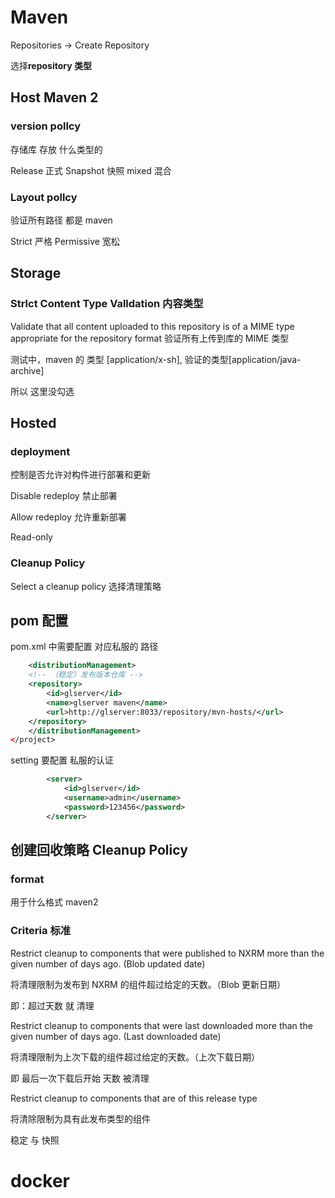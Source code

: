 # Maven

Repositories → Create Repository

选择**repository 类型**

## Host Maven 2

### version pollcy

存储库 存放 什么类型的

Release 正式 Snapshot 快照 mixed 混合

### Layout pollcy

验证所有路径 都是 maven

Strict 严格 Permissive 宽松

## Storage

### Strlct Content Type Valldation 内容类型

Validate that all content uploaded to this repository is of a MIME type appropriate for the repository format 验证所有上传到库的 MIME 类型

测试中，maven 的 类型 [application/x-sh], 验证的类型[application/java-archive]

所以 这里没勾选

## Hosted

### deployment

控制是否允许对构件进行部署和更新

Disable redeploy 禁止部署

Allow redeploy 允许重新部署

Read-only

### Cleanup Policy

Select a cleanup policy 选择清理策略

## pom 配置

pom.xml 中需要配置 对应私服的 路径

```xml
    <distributionManagement>
    <!-- （稳定）发布版本仓库 -->
    <repository>
        <id>glserver</id>
        <name>glserver maven</name>
        <url>http://glserver:8033/repository/mvn-hosts/</url>
    </repository>
    </distributionManagement>
</project>
```

setting 要配置 私服的认证

```xml
        <server>
            <id>glserver</id>
            <username>admin</username>
            <password>123456</password>
        </server>
```

## 创建回收策略 Cleanup Policy

### format

用于什么格式 maven2

### Criteria 标准

Restrict cleanup to components that were published to NXRM more than the given number of days ago. (Blob updated date)

将清理限制为发布到 NXRM 的组件超过给定的天数。（Blob 更新日期）

即：超过天数 就 清理

Restrict cleanup to components that were last downloaded more than the given number of days ago. (Last downloaded date)

将清理限制为上次下载的组件超过给定的天数。（上次下载日期）

即 最后一次下载后开始 天数 被清理

Restrict cleanup to components that are of this release type

将清除限制为具有此发布类型的组件

稳定 与 快照

# docker

